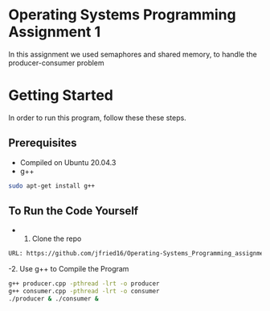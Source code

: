 # Operating Systems Programming Assignment 1
In this assignment we used semaphores and shared memory, to handle the producer-consumer problem

# Getting Started
In order to run this program, follow these these steps.

## Prerequisites 
  - Compiled on Ubuntu 20.04.3
  - g++
```bash
sudo apt-get install g++
```
## To Run the Code Yourself
  - 1. Clone the repo 
  ```bash
  URL: https://github.com/jfried16/Operating-Systems_Programming_assignment_1.git
  ```
  -2. Use g++ to Compile the Program
  ```bash
  g++ producer.cpp -pthread -lrt -o producer
  g++ consumer.cpp -pthread -lrt -o consumer
  ./producer & ./consumer &
  ```
  
